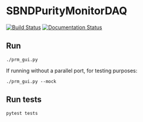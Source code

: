 # SBNDPurityMonitorDAQ

[![Build Status](https://travis-ci.com/marcodeltutto/SBNDPurityMonitorDAQ.svg?branch=master)](https://travis-ci.com/marcodeltutto/SBNDPurityMonitorDAQ)
[![Documentation Status](https://readthedocs.org/projects/pip/badge/?version=stable)](https://pip.pypa.io/en/stable/?badge=stable)

## Run
```
./prm_gui.py
```

If running without a parallel port, for testing purposes:
```
./prm_gui.py --mock
```

## Run tests
```
pytest tests
```
